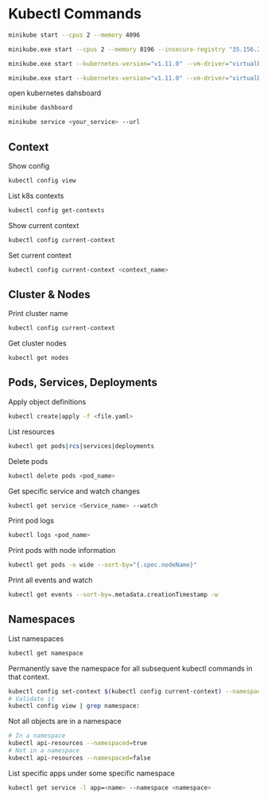 # Kubectl Commands

```bash
minikube start --cpus 2 --memory 4096
```

```bash
minikube.exe start --cpus 2 --memory 8196 --insecure-registry "35.156.234.183"
```

```bash
minikube.exe start --kubernetes-version="v1.11.0" --vm-driver="virtualbox" --alsologtostderr
```

```bash
minikube.exe start --kubernetes-version="v1.11.0" --vm-driver="virtualbox" --alsologtostderr --insecure-registry "35.156.234.183"
```

open kubernetes dahsboard

```bash
minikube dashboard
```

```bash
minikube service <your_service> --url
```

## Context

Show config

```bash
kubectl config view
```

List k8s contexts

```bash
kubectl config get-contexts
```

Show current context

```bash
kubectl config current-context
```

Set current context

```bash
kubectl config current-context <context_name>
```

## Cluster & Nodes

Print cluster name

```bash
kubectl config current-context
```

Get cluster nodes

```bash
kubectl get nodes
```

## Pods, Services, Deployments

Apply object definitions

```bash
kubectl create|apply -f <file.yaml>
```

List resources

```bash
kubectl get pods|rcs|services|deployments
```

Delete pods

```bash
kubectl delete pods <pod_name>
```

Get specific service and watch changes

```bash
kubectl get service <Service_name> --watch
```

Print pod logs

```bash
kubectl logs <pod_name>
```

Print pods with node information

```bash
kubectl get pods -o wide --sort-by="{.spec.nodeName}"
```

Print all events and watch

```bash
kubectl get events --sort-by=.metadata.creationTimestamp -w
```

## Namespaces

List namespaces

```bash
kubectl get namespace
```

Permanently save the namespace for all subsequent kubectl commands in that context.

```bash
kubectl config set-context $(kubectl config current-context) --namespace=<insert-namespace-name-here>
# Validate it
kubectl config view | grep namespace:
```

Not all objects are in a namespace

```bash
# In a namespace
kubectl api-resources --namespaced=true
# Not in a namespace
kubectl api-resources --namespaced=false
```

List specific apps under some specific namespace

```bash
kubectl get service -l app=<name> --namespace <namespace>
```
